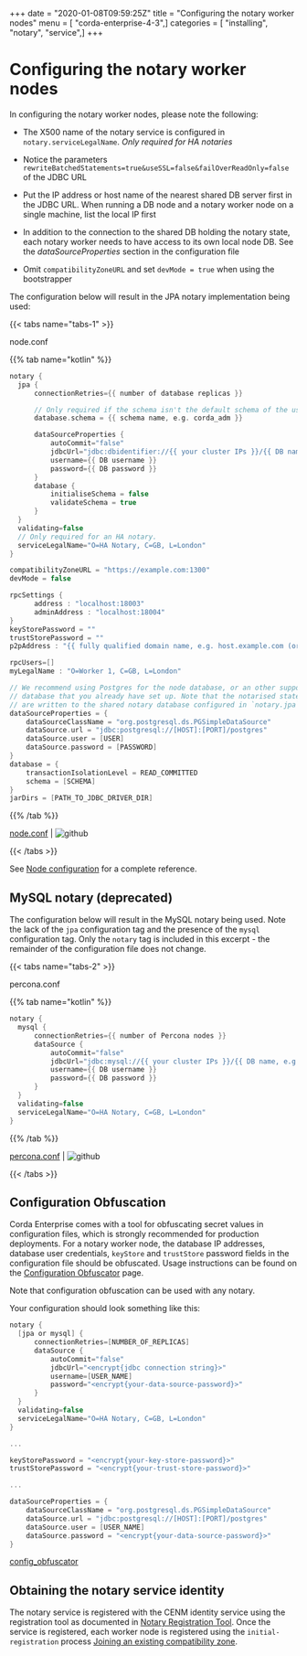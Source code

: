 +++
date = "2020-01-08T09:59:25Z"
title = "Configuring the notary worker nodes"
menu = [ "corda-enterprise-4-3",]
categories = [ "installing", "notary", "service",]
+++


# Configuring the notary worker nodes

In configuring the notary worker nodes, please note the following:


* The X500 name of the notary service is configured in `notary.serviceLegalName`. *Only required for HA notaries*


* Notice the parameters `rewriteBatchedStatements=true&useSSL=false&failOverReadOnly=false`
                    of the JDBC URL


* Put the IP address or host name of the nearest shared DB server first in the JDBC
                    URL. When running a DB node and a notary worker node on a single machine, list the
                    local IP first


* In addition to the connection to the shared DB holding the notary state,
                    each notary worker needs to have access to its own local node DB. See the
                    *dataSourceProperties* section in the configuration file


* Omit `compatibilityZoneURL` and set `devMode = true` when using the bootstrapper


The configuration below will result in the JPA notary implementation being used:


{{< tabs name="tabs-1" >}}

node.conf

{{% tab name="kotlin" %}}
```kotlin
notary {
  jpa {
      connectionRetries={{ number of database replicas }}

      // Only required if the schema isn't the default schema of the user.
      database.schema = {{ schema name, e.g. corda_adm }}

      dataSourceProperties {
          autoCommit="false"
          jdbcUrl="jdbc:dbidentifier://{{ your cluster IPs }}/{{ DB name, e.g. corda }}"
          username={{ DB username }}
          password={{ DB password }}
      }
      database {
          initialiseSchema = false
          validateSchema = true
      }
  }
  validating=false
  // Only required for an HA notary.
  serviceLegalName="O=HA Notary, C=GB, L=London"
}

compatibilityZoneURL = "https://example.com:1300"
devMode = false

rpcSettings {
      address : "localhost:18003"
      adminAddress : "localhost:18004"
}
keyStorePassword = ""
trustStorePassword = ""
p2pAddress : "{{ fully qualified domain name, e.g. host.example.com (or localhost in development) }}:{{ P2P port }}"

rpcUsers=[]
myLegalName : "O=Worker 1, C=GB, L=London"

// We recommend using Postgres for the node database, or an other supported
// database that you already have set up. Note that the notarised states
// are written to the shared notary database configured in `notary.jpa`.
dataSourceProperties = {
    dataSourceClassName = "org.postgresql.ds.PGSimpleDataSource"
    dataSource.url = "jdbc:postgresql://[HOST]:[PORT]/postgres"
    dataSource.user = [USER]
    dataSource.password = [PASSWORD]
}
database = {
    transactionIsolationLevel = READ_COMMITTED
    schema = [SCHEMA]
}
jarDirs = [PATH_TO_JDBC_DRIVER_DIR]

```
{{% /tab %}}

[node.conf](https://github.com/corda/enterprise/blob/release/ent/4.3/docs/source/running-a-notary-cluster/resources/node.conf) | ![github](/images/svg/github.svg "github")

{{< /tabs >}}

See [Node configuration](../corda-configuration-file.md) for a complete reference.


## MySQL notary (deprecated)

The configuration below will result in the MySQL notary being used. Note the lack of
                the `jpa` configuration tag and the presence of the `mysql` configuration tag. Only the
                `notary` tag is included in this excerpt - the remainder of the configuration file does not
                change.


{{< tabs name="tabs-2" >}}

percona.conf

{{% tab name="kotlin" %}}
```kotlin
notary {
  mysql {
      connectionRetries={{ number of Percona nodes }}
      dataSource {
          autoCommit="false"
          jdbcUrl="jdbc:mysql://{{ your cluster IPs }}/{{ DB name, e.g. corda }}?rewriteBatchedStatements=true&useSSL=false&failOverReadOnly=false"
          username={{ DB username }}
          password={{ DB password }}
      }
  }
  validating=false
  serviceLegalName="O=HA Notary, C=GB, L=London"
}
```
{{% /tab %}}

[percona.conf](https://github.com/corda/enterprise/blob/release/ent/4.3/docs/source/running-a-notary-cluster/resources/percona.conf) | ![github](/images/svg/github.svg "github")

{{< /tabs >}}


## Configuration Obfuscation

Corda Enterprise comes with a tool for obfuscating secret values in configuration files, which is strongly recommended for production deployments.
                For a notary worker node, the database IP addresses, database user credentials, `keyStore` and `trustStore` password fields in
                the configuration file should be obfuscated. Usage instructions can be found on the [Configuration Obfuscator](../tools-config-obfuscator.md) page.

Note that configuration obfuscation can be used with any notary.

Your configuration should look something like this:

```kotlin
notary {
  [jpa or mysql] {
      connectionRetries=[NUMBER_OF_REPLICAS]
      dataSource {
          autoCommit="false"
          jdbcUrl="<encrypt{jdbc connection string}>"
          username=[USER_NAME]
          password="<encrypt{your-data-source-password}>"
      }
  }
  validating=false
  serviceLegalName="O=HA Notary, C=GB, L=London"
}

...

keyStorePassword = "<encrypt{your-key-store-password}>"
trustStorePassword = "<encrypt{your-trust-store-password}>"

...

dataSourceProperties = {
    dataSourceClassName = "org.postgresql.ds.PGSimpleDataSource"
    dataSource.url = "jdbc:postgresql://[HOST]:[PORT]/postgres"
    dataSource.user = [USER_NAME]
    dataSource.password = "<encrypt{your-data-source-password}>"
}
```
[config_obfuscator](https://github.com/corda/enterprise/blob/release/ent/4.3/docs/source/running-a-notary-cluster/resources/config_obfuscator)
## Obtaining the notary service identity

The notary service is registered with the CENM identity service using the registration tool as documented in [Notary Registration Tool](../notary-reg-tool.md).
                Once the service is registered, each worker node is registered using the `initial-registration` process
                [Joining an existing compatibility zone](../joining-a-compatibility-zone.md).


